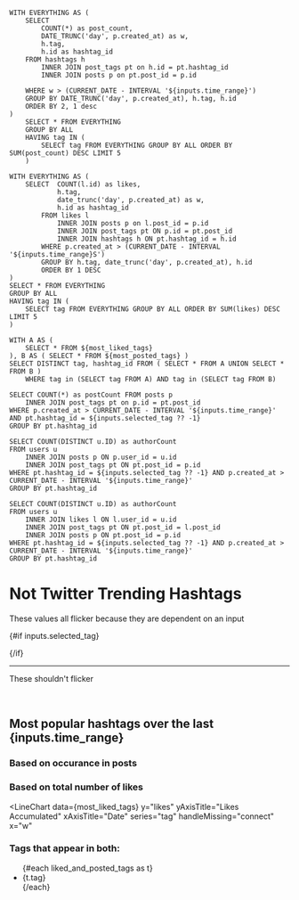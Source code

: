 <script>
    let currentTag;
</script>

```most_posted_tags
WITH EVERYTHING AS (
    SELECT
        COUNT(*) as post_count,
        DATE_TRUNC('day', p.created_at) as w,
        h.tag,
        h.id as hashtag_id
    FROM hashtags h
        INNER JOIN post_tags pt on h.id = pt.hashtag_id
        INNER JOIN posts p on pt.post_id = p.id

    WHERE w > (CURRENT_DATE - INTERVAL '${inputs.time_range}')
    GROUP BY DATE_TRUNC('day', p.created_at), h.tag, h.id
    ORDER BY 2, 1 desc
)
    SELECT * FROM EVERYTHING
    GROUP BY ALL
    HAVING tag IN (
        SELECT tag FROM EVERYTHING GROUP BY ALL ORDER BY SUM(post_count) DESC LIMIT 5
    )
```

```most_liked_tags
WITH EVERYTHING AS (
    SELECT  COUNT(l.id) as likes,
            h.tag,
            date_trunc('day', p.created_at) as w,
            h.id as hashtag_id
        FROM likes l
            INNER JOIN posts p on l.post_id = p.id
            INNER JOIN post_tags pt ON p.id = pt.post_id
            INNER JOIN hashtags h ON pt.hashtag_id = h.id
        WHERE p.created_at > (CURRENT_DATE - INTERVAL '${inputs.time_range}S')
        GROUP BY h.tag, date_trunc('day', p.created_at), h.id
        ORDER BY 1 DESC
)
SELECT * FROM EVERYTHING
GROUP BY ALL
HAVING tag IN (
    SELECT tag FROM EVERYTHING GROUP BY ALL ORDER BY SUM(likes) DESC LIMIT 5
)
```

```liked_and_posted_tags
WITH A AS (
    SELECT * FROM ${most_liked_tags}
), B AS ( SELECT * FROM ${most_posted_tags} )
SELECT DISTINCT tag, hashtag_id FROM ( SELECT * FROM A UNION SELECT * FROM B )
    WHERE tag in (SELECT tag FROM A) AND tag in (SELECT tag FROM B)
```

```total_posts
SELECT COUNT(*) as postCount FROM posts p
    INNER JOIN post_tags pt on p.id = pt.post_id
WHERE p.created_at > CURRENT_DATE - INTERVAL '${inputs.time_range}' AND pt.hashtag_id = ${inputs.selected_tag ?? -1}
GROUP BY pt.hashtag_id
```

```unique_post_authors
SELECT COUNT(DISTINCT u.ID) as authorCount
FROM users u
    INNER JOIN posts p ON p.user_id = u.id
    INNER JOIN post_tags pt ON pt.post_id = p.id
WHERE pt.hashtag_id = ${inputs.selected_tag ?? -1} AND p.created_at > CURRENT_DATE - INTERVAL '${inputs.time_range}'
GROUP BY pt.hashtag_id
```

```unique_post_likers
SELECT COUNT(DISTINCT u.ID) as authorCount
FROM users u
    INNER JOIN likes l ON l.user_id = u.id
    INNER JOIN post_tags pt ON pt.post_id = l.post_id
    INNER JOIN posts p ON pt.post_id = p.id
WHERE pt.hashtag_id = ${inputs.selected_tag ?? -1} AND p.created_at > CURRENT_DATE - INTERVAL '${inputs.time_range}'
GROUP BY pt.hashtag_id
```

# Not Twitter Trending Hashtags

<Dropdown data={liked_and_posted_tags} value="hashtag_id" label="tag" name=selected_tag />


These values all flicker because they are dependent on an input

{#if inputs.selected_tag}
<div class="grid grid-cols-3">
    <BigValue data={total_posts} value="postCount" title="Posts with #{inputs.selected_tag}"/>
    <BigValue data={unique_post_authors} value="authorCount" title="Unique authors posting about #{inputs.selected_tag}"/>
    <BigValue data={unique_post_likers} value="authorCount" title="Unique users liking posts about #{inputs.selected_tag}"/>
</div>
<div class="grid grid-cols-3">
    <Value data={total_posts} value="postCount" title="Posts with #{inputs.selected_tag}"/>
    <Value data={unique_post_authors} value="authorCount" title="Unique authors posting about #{inputs.selected_tag}"/>
    <Value data={unique_post_likers} value="authorCount" title="Unique users liking posts about #{inputs.selected_tag}"/>
</div>
{/if}

---

These shouldn't flicker

<BigValue data={most_liked_tags} value="tag" title="Most liked tag"/>
<BigValue data={most_posted_tags} value="tag" title="Most posted tag"/>

<br/>

<Dropdown name="time_range" title="Time Range">
    <DropdownOption value="5 WEEK" valueLabel="Month" />
    <DropdownOption value="13 WEEK" valueLabel="Quarter" />
    <DropdownOption value="1 YEAR" valueLabel="Year" />
</Dropdown>

## Most popular hashtags over the last {inputs.time_range}

### Based on occurance in posts

<LineChart
data={most_posted_tags}
y="post_count"
yAxisTitle="Tagged Posts"
xAxisTitle="Date"
series="tag"
handleMissing="connect"
x="w"
/>

<BarChart
data={most_posted_tags}
y="post_count"
yAxisTitle="Tagged Posts"
xAxisTitle="Date"
series="tag"
handleMissing="connect"
x="w"
/>

### Based on total number of likes

<LineChart
data={most_liked_tags}
y="likes"
yAxisTitle="Likes Accumulated"
xAxisTitle="Date"
series="tag"
handleMissing="connect"
x="w"
>

<ReferenceArea xMin='2023-12-1' xMax='2023-12-5' label='Ref Area' color=red />
<ReferenceLine x='2023-12-10' label='Ref Lin' color=red />

</LineChart>

### Tags that appear in both:

<ul>
    {#each liked_and_posted_tags as t}
        <li>{t.tag}</li>
    {/each}
</ul>

<!-- <label>
    Inspect a tag
    <select bind:value={currentTag} class="bg-gray-100 block">
        {#each liked_and_posted_tags as h}
            <option value={h}>{h.tag}</option>
        {/each}
    </select>
</label> -->

